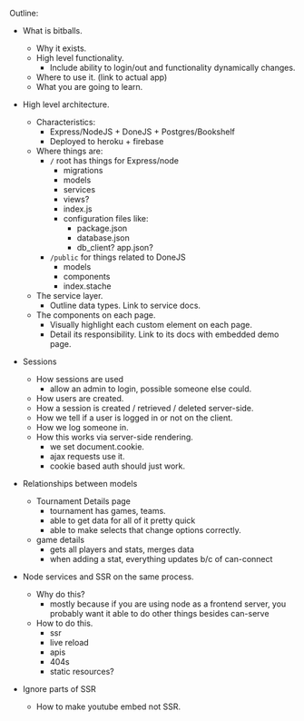 Outline:

 - What is bitballs.
 	- Why it exists.
 	- High level functionality.
 		- Include ability to login/out and functionality 
 		  dynamically changes.
 	- Where to use it. (link to actual app)
 	- What you are going to learn.
 - High level architecture.
 	- Characteristics: 
 		- Express/NodeJS + DoneJS + Postgres/Bookshelf
 		- Deployed to heroku + firebase
 	- Where things are:
 		- `/` root has things for Express/node
 			- migrations
 			- models
 			- services
 			- views?
 			- index.js
 			- configuration files like:
 			  - package.json
 			  - database.json
 			  - db_client? app.json? 
		- `/public` for things related to DoneJS
			- models
			- components
			- index.stache
	- The service layer.
		- Outline data types. Link to service docs.
	- The components on each page.
		- Visually highlight each custom element on each page.
		- Detail its responsibility. Link to its docs with embedded
		  demo page.
    
 - Sessions
 	- How sessions are used
 		- allow an admin to login, possible someone else could.
	- How users are created.
	- How a session is created / retrieved / deleted server-side.
	- How we tell if a user is logged in or not on the client.
	- How we log someone in.
	- How this works via server-side rendering.
		- we set document.cookie.
		- ajax requests use it.
		- cookie based auth should just work.
	
 	
 - Relationships between models
 	- Tournament Details page
 		- tournament has games, teams.  
 		- able to get data for all of it pretty quick
 		- able to make selects that change options correctly.
 	- game details
 		- gets all players and stats, merges data
 		- when adding a stat, everything updates b/c of can-connect
 		
 - Node services and SSR on the same process.
 	- Why do this?
 		- mostly because if you are using node as a frontend server, you probably want it able to do other things besides can-serve
 	- How to do this.
 		- ssr
 		- live reload
 		- apis
 		- 404s
 		- static resources?
 		
 - Ignore parts of SSR
 	- How to make youtube embed not SSR.
	
